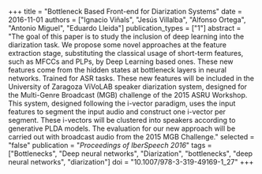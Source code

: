 +++
title = "Bottleneck Based Front-end for Diarization Systems"
date = 2016-11-01
authors = ["Ignacio Viñals", "Jesús Villalba", "Alfonso Ortega", "Antonio Miguel", "Eduardo Lleida"]
publication_types = ["1"]
abstract = "The goal of this paper is to study the inclusion of deep learning into the diarization task. We propose some novel approaches at the feature extraction stage, substituting the classical usage of short-term features, such as MFCCs and PLPs, by Deep Learning based ones. These new features come from the hidden states at bottleneck layers in neural networks. Trained for ASR tasks. These new features will be included in the University of Zaragoza ViVoLAB speaker diarization system, designed for the Multi-Genre Broadcast (MGB) challenge of the 2015 ASRU Workshop. This system, designed following the i-vector paradigm, uses the input features to segment the input audio and construct one i-vector per segment. These i-vectors will be clustered into speakers according to generative PLDA models. The evaluation for our new approach will be carried out with broadcast audio from the 2015 MGB Challenge."
selected = "false"
publication = "*Proceedings of IberSpeech 2016*"
tags = ["Bottlenecks", "Deep neural networks", "Diarization", "bottlenecks", "deep neural networks", "diarization"]
doi = "10.1007/978-3-319-49169-1_27"
+++

